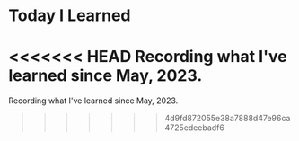 # Today I Learned

<<<<<<< HEAD
Recording what I've learned since May, 2023.
=======
Recording what I've learned since May, 2023.
>>>>>>> 4d9fd872055e38a7888d47e96ca4725edeebadf6
